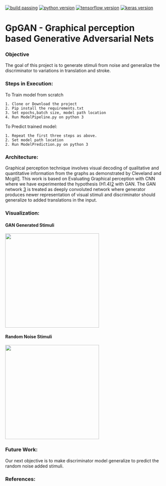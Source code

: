 [![build passing](https://travis-ci.org/ukubuka/ukubuka-core.svg?branch=master	)](https://github.com/AswinVasudevan21/HandGestureClassification/blob/master/README.md)
[![python version](	https://img.shields.io/badge/Python-3.6-blue.svg)](https://github.com/AswinVasudevan21/HandGestureClassification/blob/master/README.md)
[![tensorflow version](	https://img.shields.io/badge/Tensorflow-1.2-yellow.svg)](https://github.com/AswinVasudevan21/HandGestureClassification/blob/master/README.md)
[![keras version](	https://img.shields.io/badge/Keras-2.6-green.svg)](https://github.com/AswinVasudevan21/HandGestureClassification/blob/master/README.md)




# GpGAN - Graphical perception based Generative Adversarial Nets
### Objective
The goal of this project is to generate stimuli from noise and generalize the discriminator to variations in translation and stroke.

### Steps in Execution:
To Train model from scratch

    1. Clone or Download the project
    2. Pip install the requirements.txt
    3. Set epochs,batch size, model path location
    4. Run ModelPipeline.py on python 3


To Predict trained model:

    1. Repeat the first three steps as above.
    2. Set model path location
    2. Run ModelPrediction.py on python 3

### Architecture:
Graphical perception technique involves visual decoding of qualitative and quantitative information
from the graphs as demonstrated by Cleveland and Mcgill[1]. This work is based on Evaluating Graphical perception
with CNN where we have experimented the hypothesis (H1.4)[2] with GAN. The GAN network [3] is treated as deeply convoluted
network where generator produces newer representation of visual stimuli and discriminator should generalize to
added translations in the input.

### Visualization:

#### GAN Generated Stimuli
<img height="300px" src="https://github.com/AswinVasudevan21/GpGan/images/ganstimuli.png">

#### Random Noise Stimuli
<img height="300px" src="https://github.com/AswinVasudevan21/GpGan/images/noiseimage.png">

### Future Work:
Our next objective is to make discriminator model generalize to predict the random noise added stimuli.

### References:
[1]: http://euclid.psych.yorku.ca/www/psy6135/papers/ClevelandMcGill1984.pdf
[2]: https://danielhaehn.com/papers/haehn2018evaluating.pdf
[3]: https://papers.nips.cc/paper/5423-generative-adversarial-nets.pdf